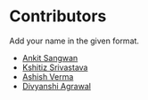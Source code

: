 # Contributors

Add your name in the given format.

* [Ankit Sangwan](https://contrihub21.herokuapp.com/profile/user/ankitsangwan1999/)
* [Kshitiz Srivastava](https://contrihub21.herokuapp.com/profile/user/pirateksh/)
* [Ashish Verma](https://contrihub21.herokuapp.com/profile/user/Ashish-Verma-MNNIT/)
* [Divyanshi Agrawal](https://contrihub21.herokuapp.com/profile/user/Divyanshi070700/)
